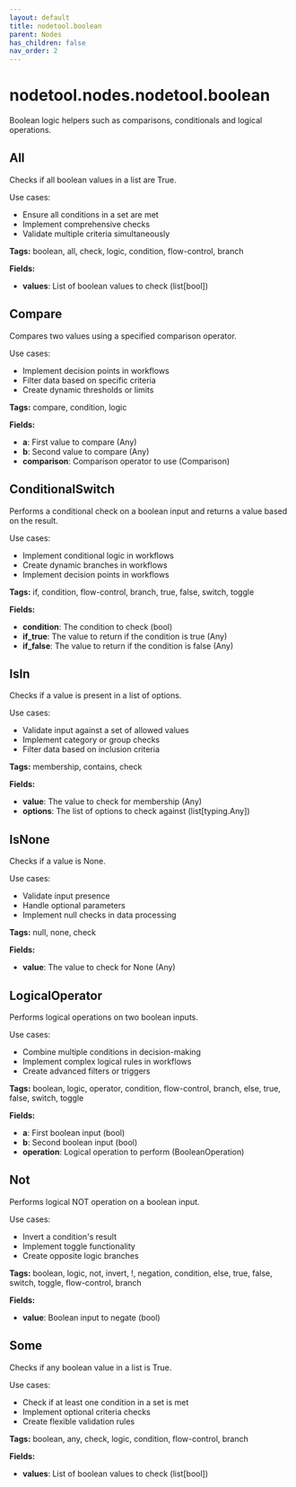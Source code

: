 ```yaml
---
layout: default
title: nodetool.boolean
parent: Nodes
has_children: false
nav_order: 2
---
```


# nodetool.nodes.nodetool.boolean

Boolean logic helpers such as comparisons, conditionals and logical operations.

## All

Checks if all boolean values in a list are True.


Use cases:
- Ensure all conditions in a set are met
- Implement comprehensive checks
- Validate multiple criteria simultaneously

**Tags:** boolean, all, check, logic, condition, flow-control, branch

**Fields:**
- **values**: List of boolean values to check (list[bool])


## Compare

Compares two values using a specified comparison operator.

Use cases:
- Implement decision points in workflows
- Filter data based on specific criteria
- Create dynamic thresholds or limits

**Tags:** compare, condition, logic

**Fields:**
- **a**: First value to compare (Any)
- **b**: Second value to compare (Any)
- **comparison**: Comparison operator to use (Comparison)


## ConditionalSwitch

Performs a conditional check on a boolean input and returns a value based on the result.

Use cases:
- Implement conditional logic in workflows
- Create dynamic branches in workflows
- Implement decision points in workflows

**Tags:** if, condition, flow-control, branch, true, false, switch, toggle

**Fields:**
- **condition**: The condition to check (bool)
- **if_true**: The value to return if the condition is true (Any)
- **if_false**: The value to return if the condition is false (Any)


## IsIn

Checks if a value is present in a list of options.

Use cases:
- Validate input against a set of allowed values
- Implement category or group checks
- Filter data based on inclusion criteria

**Tags:** membership, contains, check

**Fields:**
- **value**: The value to check for membership (Any)
- **options**: The list of options to check against (list[typing.Any])


## IsNone

Checks if a value is None.

Use cases:
- Validate input presence
- Handle optional parameters
- Implement null checks in data processing

**Tags:** null, none, check

**Fields:**
- **value**: The value to check for None (Any)


## LogicalOperator

Performs logical operations on two boolean inputs.

Use cases:
- Combine multiple conditions in decision-making
- Implement complex logical rules in workflows
- Create advanced filters or triggers

**Tags:** boolean, logic, operator, condition, flow-control, branch, else, true, false, switch, toggle

**Fields:**
- **a**: First boolean input (bool)
- **b**: Second boolean input (bool)
- **operation**: Logical operation to perform (BooleanOperation)


## Not

Performs logical NOT operation on a boolean input.

Use cases:
- Invert a condition's result
- Implement toggle functionality
- Create opposite logic branches

**Tags:** boolean, logic, not, invert, !, negation, condition, else, true, false, switch, toggle, flow-control, branch

**Fields:**
- **value**: Boolean input to negate (bool)


## Some

Checks if any boolean value in a list is True.

Use cases:
- Check if at least one condition in a set is met
- Implement optional criteria checks
- Create flexible validation rules

**Tags:** boolean, any, check, logic, condition, flow-control, branch

**Fields:**
- **values**: List of boolean values to check (list[bool])


